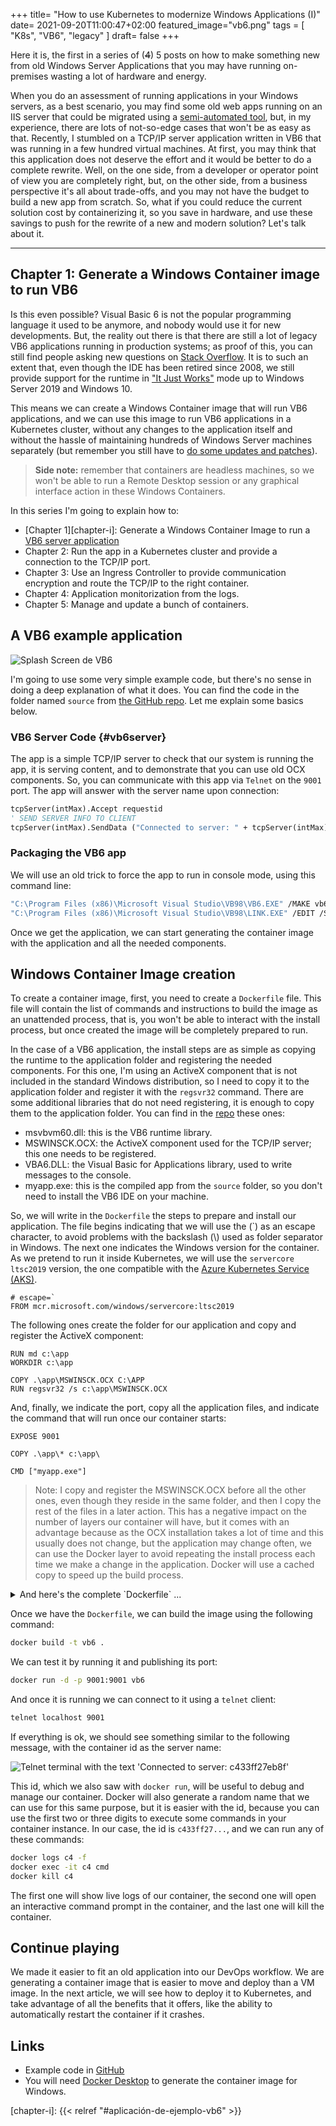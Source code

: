 +++
title= "How to use Kubernetes to modernize Windows Applications (I)"
date= 2021-09-20T11:00:47+02:00
featured_image="vb6.png"
tags = [ "K8s", "VB6", "legacy" ]
draft= false
+++

Here it is, the first in a series of (~~4~~) 5 posts on how to make something new from old Windows Server Applications that you may have running on-premises wasting a lot of hardware and energy.

When you do an assessment of running applications in your Windows servers, as a best scenario, you may find some old web apps running on an IIS server that could be migrated using a [semi-automated tool][azure-migrate], but, in my experience, there are lots of not-so-edge cases that won't be as easy as that. Recently, I stumbled on a TCP/IP server application written in VB6 that was running in a few hundred virtual machines. At first, you may think that this application does not deserve the effort and it would be better to do a complete rewrite. Well, on the one side, from a developer or operator point of view you are completely right, but, on the other side, from a business perspective it's all about trade-offs, and you may not have the budget to build a new app from scratch. So, what if you could reduce the current solution cost by containerizing it, so you save in hardware, and use these savings to push for the rewrite of a new and modern solution? Let's talk about it.

---

## Chapter 1: Generate a Windows Container image to run VB6

Is this even possible? Visual Basic 6 is not the popular programming language it used to be anymore, and nobody would use it for new developments. But, the reality out there is that there are still a lot of legacy VB6 applications running in production systems; as proof of this, you can still find people asking new questions on [Stack Overflow][so-vb6]. It is to such an extent that, even though the IDE has been retired since 2008, we still provide support for the runtime in 
["It Just Works"][vb6-support] mode up to Windows Server 2019 and Windows 10.

This means we can create a Windows Container image that will run VB6 applications, and we can use this image to run VB6 applications in a Kubernetes cluster, without any changes to the application itself and without the hassle of maintaining hundreds of Windows Server machines separately (but remember you still have to [do some updates and patches][patch-and-upgrade]).

> **Side note:** remember that containers are headless machines, so we won't be able to run a Remote Desktop session or any graphical interface action in these Windows Containers.

In this series I'm going to explain how to:

* [Chapter 1][chapter-i]: Generate a Windows Container Image to run a [VB6 server application](#vb6server)
* Chapter 2: Run the app in a Kubernetes cluster and provide a connection to the TCP/IP port.
* Chapter 3: Use an Ingress Controller to provide communication encryption and route the TCP/IP to the right container.
* Chapter 4: Application monitorization from the logs.
* Chapter 5: Manage and update a bunch of containers.

## A VB6 example application

![Splash Screen de VB6][vb6-splash]

I'm going to use some very simple example code, but there's no sense in doing a deep explanation of what it does. You can find the code in the folder named `source` from [the GitHub repo][ghcode]. Let me explain some basics below.

### VB6 Server Code {#vb6server}

The app is a simple TCP/IP server to check that our system is running the app, it is serving content, and to demonstrate that you can use old OCX components. So, you can communicate with this app via `Telnet` on the `9001` port. The app will answer with the server name upon connection:

```vb
tcpServer(intMax).Accept requestid
' SEND SERVER INFO TO CLIENT
tcpServer(intMax).SendData ("Connected to server: " + tcpServer(intMax).LocalHostName + vbCrLf)
``` 

### Packaging the VB6 app

We will use an old trick to force the app to run in console mode, using this command line:

```bash
"C:\Program Files (x86)\Microsoft Visual Studio\VB98\VB6.EXE" /MAKE vb6app.vbp /OUTDIR ..\app
"C:\Program Files (x86)\Microsoft Visual Studio\VB98\LINK.EXE" /EDIT /SUBSYSTEM:CONSOLE ..\app\myapp.exe
```

Once we get the application, we can start generating the container image with the application and all the needed components.

## Windows Container Image creation

To create a container image, first, you need to create a `Dockerfile` file. This file will contain the list of commands and instructions to build the image as an unattended process, that is, you won't be able to interact with the install process, but once created the image will be completely prepared to run.

In the case of a VB6 application, the install steps are as simple as copying the runtime to the application folder and registering the needed components. For this one, I'm using an ActiveX component that is not included in the standard Windows distribution, so I need to copy it to the application folder and register it with the `regsvr32` command. There are some additional libraries that do not need registering, it is enough to copy them to the application folder. You can find in the [repo][ghcode] these ones:

* msvbvm60.dll: this is the VB6 runtime library.
* MSWINSCK.OCX: the ActiveX component used for the TCP/IP server; this one needs to be registered.
* VBA6.DLL: the Visual Basic for Applications library, used to write messages to the console.
* myapp.exe: this is the compiled app from the `source` folder, so you don't need to install the VB6 IDE on your machine.

So, we will write in the `Dockerfile` the steps to prepare and install our application. The file begins indicating that we will use the (\`) as an escape character, to avoid problems with the backslash (\\) used as folder separator in Windows.
The next one indicates the Windows version for the container. As we pretend to run it inside Kubernetes, we will use the `servercore ltsc2019` version, the one compatible with the [Azure Kubernetes Service (AKS)][aks].

```docker
# escape=`
FROM mcr.microsoft.com/windows/servercore:ltsc2019
```

The following ones create the folder for our application and copy and register the ActiveX component:

```docker
RUN md c:\app
WORKDIR c:\app

COPY .\app\MSWINSCK.OCX C:\APP
RUN regsvr32 /s c:\app\MSWINSCK.OCX
```

And, finally, we indicate the port, copy all the application files, and indicate the command that will run once our container starts:

```docker
EXPOSE 9001

COPY .\app\* c:\app\

CMD ["myapp.exe"]
```

> Note: I copy and register the MSWINSCK.OCX before all the other ones, even though they reside in the same folder, and then I copy the rest of the files in a later action. This has a negative impact on the number of layers our container will have, but it comes with an advantage because as the OCX installation takes a lot of time and this usually does not change, but the application may change often, we can use the Docker layer to avoid repeating the install process each time we make a change in the application. Docker will use a cached copy to speed up the build process.

<details>
  <summary>And here's the complete `Dockerfile` ...</summary>

```docker
# escape=`
FROM mcr.microsoft.com/windows/servercore:ltsc2019

RUN md c:\app
WORKDIR c:\app

COPY .\app\MSWINSCK.OCX C:\APP
RUN regsvr32 /s c:\app\MSWINSCK.OCX

EXPOSE 9001

COPY .\app\* c:\app\

CMD ["myapp.exe"]
```

</details>

Once we have the `Dockerfile`, we can build the image using the following command:

```cmd
docker build -t vb6 .
```

We can test it by running it and publishing its port:

```cmd
docker run -d -p 9001:9001 vb6
```

And once it is running we can connect to it using a `telnet` client:

```cmd
telnet localhost 9001
```

If everything is ok, we should see something similar to the following message, with the container id as the server name:

![Telnet terminal with the text 'Connected to server: c433ff27eb8f'][telnet-connected]

This id, which we also saw with `docker run`, will be useful to debug and manage our container. Docker will also generate a random name that we can use for this same purpose, but it is easier with the id, because you can use the first two or three digits to execute some commands in your container instance. In our case, the id is `c433ff27...`, and we can run any of these commands:

```bash
docker logs c4 -f
docker exec -it c4 cmd
docker kill c4
```

The first one will show live logs of our container, the second one will open an interactive command prompt in the container, and the last one will kill the container.

## Continue playing

We made it easier to fit an old application into our DevOps workflow. We are generating a container image that is easier to move and deploy than a VM image. In the next article, we will see how to deploy it to Kubernetes, and take advantage of all the benefits that it offers, like the ability to automatically restart the container if it crashes.

## Links

* Example code in [GitHub][ghcode]
* You will need [Docker Desktop][docker-desktop] to generate the container image for Windows.

[aks]: https://azure.microsoft.com/services/kubernetes-service
[azure-migrate]: https://azure.microsoft.com/services/azure-migrate/
[docker-desktop]: https://www.docker.com/products/docker-desktop
[ghcode]: https://github.com/jmservera/legacyvb6ink8s
[patch-and-upgrade]: https://docs.microsoft.com/azure/architecture/operator-guides/aks/aks-upgrade-practices
[so-vb6]: https://stackoverflow.com/questions/tagged/vb6
[vb6-support]: https://docs.microsoft.com/en-us/previous-versions/visualstudio/visual-basic-6/visual-basic-6-support-policy

[chapter-i]: {{< relref "#aplicación-de-ejemplo-vb6" >}}

[telnet-connected]: telnet-connected.png "Telnet terminal"
[vb6-splash]: vb6.png "VB6 Splash Screen"
